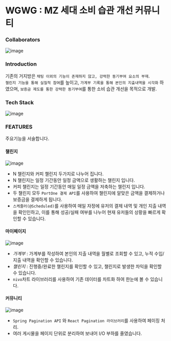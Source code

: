 # WGWG : MZ 세대 소비 습관 개선 커뮤니티

### Collaborators
![image](https://github.com/JonghanJeon/WGWG_BACK/assets/117141827/bcb14df0-c73e-4d6f-8d16-20a6eb4dafc5)

### Introduction

기존의 거지방은 `채팅 이외의 기능이 존재하지 않고, 강력한 동기부여 요소의 부재`.<br/>
`챌린지 기능을 통해 실질적 참여`를 높이고, `가계부 기록을 통해 본인의 지출내역을 시각화` 하였으며, `보증금 제도를 통한 강력한 동기부여`를 통한 소비 습관 개선을 목적으로 개발.

### Tech Stack

![image](https://github.com/JonghanJeon/WGWG_BACK/assets/117141827/004d71e0-0c6c-4934-bfc8-47317a2108c3)

### FEATURES
주요기능을 서술합니다.

#### 챌린지

![image](https://github.com/JonghanJeon/WGWG_BACK/assets/117141827/48c12918-38d1-4a78-9658-5db39647decc)

- N 챌린지와 커피 챌린지 두가지로 나누어 집니다.
- N 챌린지는 일정 기간동안 일정 금액으로 생활하는 챌린지 입니다.
- 커피 챌린지는 일정 기간동안 매일 일정 금액을 저축하는 챌린지 입니다.
- 두 챌린지 모두 `PortOne 결제 API`를 사용하여 챌린지에 알맞은 금액을 결제하거나 보증금을 결제하게 됩니다.
- `스케줄러(@Scheduled)`를 사용하여 매일 자정에 유저의 결제 내역 및 개인 지출 내역을 확인인하고, 이를 통해 성공/실패 여부를 나누어 현재 유저들의 상황을 빠르게 확인할 수 있습니다.

#### 마이페이지

![image](https://github.com/JonghanJeon/WGWG_BACK/assets/117141827/b88ca8d0-9702-4f0e-830e-9203bf49dbb6)

- *가계부* : 가계부를 작성하여 본인의 지출 내역을 월별로 조회할 수 있고, 누적 수입/지출 내역을 확인할 수 있습니다.
- *챌린지* : 진행중/완료한 챌린지를 확인할 수 있고, 챌린지로 발생한 차익을 확인할 수 있습니다.
- `nivo`차트 라이브러리를 사용하여 기존 데이터를 차트화 하여 한눈에 볼 수 있습니다.

#### 커뮤니티

![image](https://github.com/JonghanJeon/WGWG_BACK/assets/117141827/894b8afd-8ae7-4b43-ac50-891de79e3d34)

- `Spring Pagination API` 와 `React Pagination 라이브러리`를 사용하여 페이징 처리.
- 여러 게시물을 페이지 단위로 분리하여 보내어 I/O 부하를 줄였습니다.
